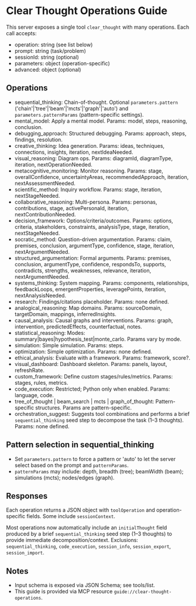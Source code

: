 # Clear Thought Operations Guide

This server exposes a single tool `clear_thought` with many operations. Each call accepts:

- operation: string (see list below)
- prompt: string (task/problem)
- sessionId: string (optional)
- parameters: object (operation-specific)
- advanced: object (optional)

## Operations

- sequential_thinking: Chain-of-thought. Optional `parameters.pattern` ('chain'|'tree'|'beam'|'mcts'|'graph'|'auto') and `parameters.patternParams` (pattern-specific settings).
- mental_model: Apply a mental model. Params: model, steps, reasoning, conclusion.
- debugging_approach: Structured debugging. Params: approach, steps, findings, resolution.
- creative_thinking: Idea generation. Params: ideas, techniques, connections, insights, iteration, nextIdeaNeeded.
- visual_reasoning: Diagram ops. Params: diagramId, diagramType, iteration, nextOperationNeeded.
- metacognitive_monitoring: Monitor reasoning. Params: stage, overallConfidence, uncertaintyAreas, recommendedApproach, iteration, nextAssessmentNeeded.
- scientific_method: Inquiry workflow. Params: stage, iteration, nextStageNeeded.
- collaborative_reasoning: Multi-persona. Params: personas, contributions, stage, activePersonaId, iteration, nextContributionNeeded.
- decision_framework: Options/criteria/outcomes. Params: options, criteria, stakeholders, constraints, analysisType, stage, iteration, nextStageNeeded.
- socratic_method: Question-driven argumentation. Params: claim, premises, conclusion, argumentType, confidence, stage, iteration, nextArgumentNeeded.
- structured_argumentation: Formal arguments. Params: premises, conclusion, argumentType, confidence, respondsTo, supports, contradicts, strengths, weaknesses, relevance, iteration, nextArgumentNeeded.
- systems_thinking: System mapping. Params: components, relationships, feedbackLoops, emergentProperties, leveragePoints, iteration, nextAnalysisNeeded.
- research: Findings/citations placeholder. Params: none defined.
- analogical_reasoning: Map domains. Params: sourceDomain, targetDomain, mappings, inferredInsights.
- causal_analysis: Causal graphs and interventions. Params: graph, intervention, predictedEffects, counterfactual, notes.
- statistical_reasoning: Modes: summary|bayes|hypothesis_test|monte_carlo. Params vary by mode.
- simulation: Simple simulation. Params: steps.
- optimization: Simple optimization. Params: none defined.
- ethical_analysis: Evaluate with a framework. Params: framework, score?.
- visual_dashboard: Dashboard skeleton. Params: panels, layout, refreshRate.
- custom_framework: Define custom stages/rules/metrics. Params: stages, rules, metrics.
- code_execution: Restricted; Python only when enabled. Params: language, code.
- tree_of_thought | beam_search | mcts | graph_of_thought: Pattern-specific structures. Params are pattern-specific.
- orchestration_suggest: Suggests tool combinations and performs a brief `sequential_thinking` seed step to decompose the task (1–3 thoughts). Params: none defined.

## Pattern selection in sequential_thinking

- Set `parameters.pattern` to force a pattern or 'auto' to let the server select based on the prompt and `patternParams`.
- `patternParams` may include: depth, breadth (tree); beamWidth (beam); simulations (mcts); nodes/edges (graph).

## Responses

Each operation returns a JSON object with `toolOperation` and operation-specific fields. Some include `sessionContext`.

Most operations now automatically include an `initialThought` field produced by a brief `sequential_thinking` seed step (1–3 thoughts) to provide immediate decomposition/context. Exclusions: `sequential_thinking`, `code_execution`, `session_info`, `session_export`, `session_import`.

## Notes

- Input schema is exposed via JSON Schema; see tools/list.
- This guide is provided via MCP resource `guide://clear-thought-operations`.
